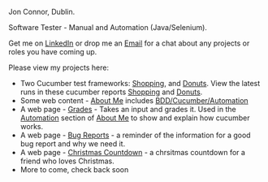 Jon Connor, Dublin.

Software Tester - Manual and Automation (Java/Selenium).

Get me on <a href="https://www.linkedin.com/in/jonconnordublin/">LinkedIn</a> or drop me an <a href="mailto:jonconnor@live.ie" target="_blank">Email</a> for a chat about any projects or roles you have coming up.

Please view my projects here:

<ul>
    <li>Two Cucumber test frameworks: <a href="https://github.com/JonConnorATI/Shopping">Shopping</a>, and <a href='https://github.com/JonConnorATI/Donuts'>Donuts</a>. View the latest runs in these cucumber reports <a href="https://reports.cucumber.io/reports/95f74e32-9322-459c-aab5-0b1c538c0938">Shopping</a> and <a href="https://reports.cucumber.io/reports/cf222aac-40b1-4d5e-87bc-4b9eaa547be0">Donuts</a>.</li> 
    <li>Some web content - <a href="https://jonconnorati.github.io/MyBDD_version1.github.io/">About Me</a> includes <a href="https://jonconnorati.github.io/MyBDD_version1.github.io/bdd.html">BDD/Cucumber/Automation</a></li>
    <li>A web page - <a href ="https://jonconnorati.github.io/MyBDD_version1.github.io/Grades.html">Grades</a> - Takes an input and grades it. Used in the <a href="https://jonconnorati.github.io/MyBDD_version1.github.io/automation.html">Automation</a> section of <a href="https://jonconnorati.github.io/MyBDD_version1.github.io/">About Me</a> to show and explain how cucumber works.</li>
    <li>A web page - <a href="https://jonconnorati.github.io/BugReports/">Bug Reports</a> - a reminder of the information for a good bug report and why we need it.</li>
    <li>A web page - <a href="https://jonconnorati.github.io/Membership-ChristmasCountdown/">Christmas Countdown</a> - a chrsitmas countdown for a friend who loves Christmas.</li>    
    <li>More to come, check back soon</li>
</ul>
<!---
JonConnorATI/JonConnorATI is a ✨ special ✨ repository because its `README.md` (this file) appears on your GitHub profile.
You can click the Preview link to take a look at your changes.
--->
